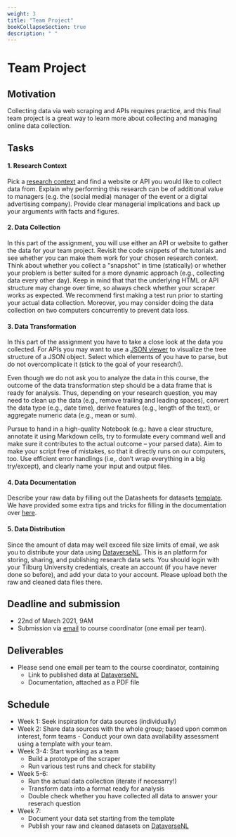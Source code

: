 ```yaml
---
weight: 3
title: "Team Project"
bookCollapseSection: true
description: " "
---
```


# Team Project

## Motivation

Collecting data via web scraping and APIs requires practice, and this final team project is a great way to learn more about collecting and managing online data collection.

## Tasks


#### 1. Research Context

Pick a [research context](researchcontext.md) and find a website or API you would like to collect data from. Explain why performing this research can be of additional value to managers (e.g. the (social media) manager of the event or a digital advertising company). Provide clear managerial implications and back up your arguments with facts and figures.

#### 2. Data Collection

In this part of the assignment, you will use either an API or website to gather the data for your team project. Revisit the code snippets of the tutorials and see whether you can make them work for your chosen research context. Think about whether you collect a "snapshot" in time (statically) or whether your problem is better suited for a more dynamic approach (e.g., collecting data every other day). Keep in mind that that the underlying HTML or API structure may change over time, so always check whether your scraper works as expected. We recommend first making a test run prior to starting your actual data collection. Moreover, you may consider doing the data collection on two computers concurrently to prevent data loss.

#### 3. Data Transformation

In this part of the assignment you have to take a close look at the  data you collected. For APIs you may want to use a [JSON viewer](jsonviewer.stack.hu) to visualize the tree structure of a JSON object. Select which elements of you have to parse, but do not overcomplicate it (stick to the goal of your research!).

Even though we do not ask you to analyze the data in this course, the outcome of the data transformation step should be a data frame that is ready for analysis. Thus, depending on your research question, you may need to clean up the data (e.g., remove trailing and leading spaces), convert the data type (e.g., date time), derive features (e.g., length of the text), or aggregate numeric data (e.g., mean or sum).

Pursue to hand in a high-quality Notebook (e.g.: have a clear structure, annotate it using Markdown cells, try to formulate every command well and make sure it contributes to the actual outcome – your parsed data). Aim to make your script free of mistakes, so that it directly runs on our computers, too. Use efficient error handlings (i.e,. don’t wrap everything in a big try/except), and clearly name your input and output files.

#### 4. Data Documentation
Describe your raw data by filling out the Datasheets for datasets [template](http://tilburgsciencehub.com/workflow/documenting-data/). We have provided some extra tips and tricks for filling in the documentation over [here](doc.md).

#### 5. Data Distribution
Since the amount of data may well exceed file size limits of email, we ask you to distribute your data using [DataverseNL](https://dataverse.nl). This is an platform for storing, sharing, and publishing research data sets. You should login with your Tilburg University credentials, create an account (if you have never done so before), and add your data to your account. Please upload both the raw and cleaned data files there.


## Deadline and submission
- 22nd of March 2021, 9AM
- Submission via [email](mailto:h.datta@tilburguniversity.edu) to course coordinator (one email per team).

## Deliverables
- Please send one email per team to the course coordinator, containing
  - Link to published data at [DataverseNL](https://dataverse.nl)
  - Documentation, attached as a PDF file

## Schedule

- Week 1: Seek inspiration for data sources (individually)
- Week 2: Share data sources with the whole group; based upon common interest, form teams
          - Conduct your own data availability assessment using a template with your team.
- Week 3-4: Start working as a team
    - Build a prototype of the scraper
    - Run various test runs and check for stability
- Week 5-6:
  - Run the actual data collection (iterate if necesarry!)
  - Transform data into a format ready for analysis
  - Double check whether you have collected all data to answer your reserach question
- Week 7:
  - Document your data set starting from the template
  - Publish your raw and cleaned datasets on [DataverseNL](https://dataverse.nl)


<!--
o	Pursue to hand in a high-quality code (e.g., have a clear structure, annotate it using Markdown cells, try to formulate every command well, and make sure it contributes to the actual outcome – your parsed data). Aim to make your script free of mistakes, so that it directly runs on our computers, too. Use efficient error handlings (i.e., don’t wrap everything in a big try/except), and name your input and output files. We have made available coding tips on http://tilburgsciencehub.com/tips/coding/.
o	We invite you to share snippets of your parsing scripts via Gists on GitHub with other teams. You can post URLs to these Gists for others to view/use/reuse on Canvas.
-->
